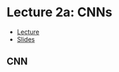 # Lecture 2a: CNNs

* [Lecture](https://fullstackdeeplearning.com/spring2021/lecture-2a/)
* [Slides](https://drive.google.com/file/d/1Q1T2P6Jzvo1_Z3hGvRmXPYAvwg_bvwPB/view?usp=sharing)

## CNN